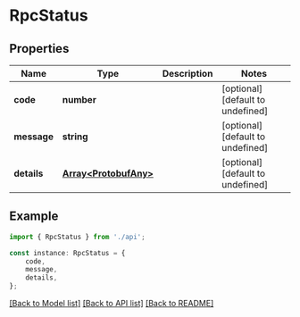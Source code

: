 # RpcStatus


## Properties

Name | Type | Description | Notes
------------ | ------------- | ------------- | -------------
**code** | **number** |  | [optional] [default to undefined]
**message** | **string** |  | [optional] [default to undefined]
**details** | [**Array&lt;ProtobufAny&gt;**](ProtobufAny.md) |  | [optional] [default to undefined]

## Example

```typescript
import { RpcStatus } from './api';

const instance: RpcStatus = {
    code,
    message,
    details,
};
```

[[Back to Model list]](../README.md#documentation-for-models) [[Back to API list]](../README.md#documentation-for-api-endpoints) [[Back to README]](../README.md)
